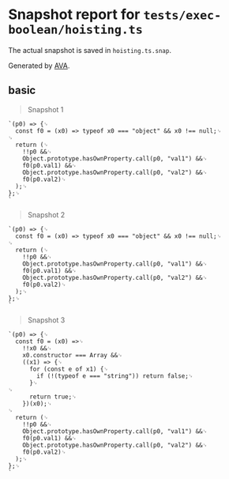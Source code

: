 # Snapshot report for `tests/exec-boolean/hoisting.ts`

The actual snapshot is saved in `hoisting.ts.snap`.

Generated by [AVA](https://avajs.dev).

## basic

> Snapshot 1

    `(p0) => {␊
      const f0 = (x0) => typeof x0 === "object" && x0 !== null;␊
    ␊
      return (␊
        !!p0 &&␊
        Object.prototype.hasOwnProperty.call(p0, "val1") &&␊
        f0(p0.val1) &&␊
        Object.prototype.hasOwnProperty.call(p0, "val2") &&␊
        f0(p0.val2)␊
      );␊
    };␊
    `

> Snapshot 2

    `(p0) => {␊
      const f0 = (x0) => typeof x0 === "object" && x0 !== null;␊
    ␊
      return (␊
        !!p0 &&␊
        Object.prototype.hasOwnProperty.call(p0, "val1") &&␊
        f0(p0.val1) &&␊
        Object.prototype.hasOwnProperty.call(p0, "val2") &&␊
        f0(p0.val2)␊
      );␊
    };␊
    `

> Snapshot 3

    `(p0) => {␊
      const f0 = (x0) =>␊
        !!x0 &&␊
        x0.constructor === Array &&␊
        ((x1) => {␊
          for (const e of x1) {␊
            if (!(typeof e === "string")) return false;␊
          }␊
    ␊
          return true;␊
        })(x0);␊
    ␊
      return (␊
        !!p0 &&␊
        Object.prototype.hasOwnProperty.call(p0, "val1") &&␊
        f0(p0.val1) &&␊
        Object.prototype.hasOwnProperty.call(p0, "val2") &&␊
        f0(p0.val2)␊
      );␊
    };␊
    `
